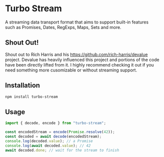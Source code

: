 # Turbo Stream

A streaming data transport format that aims to support built-in features such as Promises, Dates, RegExps, Maps, Sets and more.

## Shout Out!

Shout out to Rich Harris and his https://github.com/rich-harris/devalue project. Devalue has heavily influenced this project and portions
of the code have been directly lifted from it. I highly recommend checking it out if you need something more cusomizable or without streaming support.

## Installation

```bash
npm install turbo-stream
```

## Usage

```js
import { decode, encode } from "turbo-stream";

const encodedStream = encode(Promise.resolve(42));
const decoded = await decode(encodedStream);
console.log(decoded.value); // a Promise
console.log(await decoded.value); // 42
await decoded.done; // wait for the stream to finish
```
